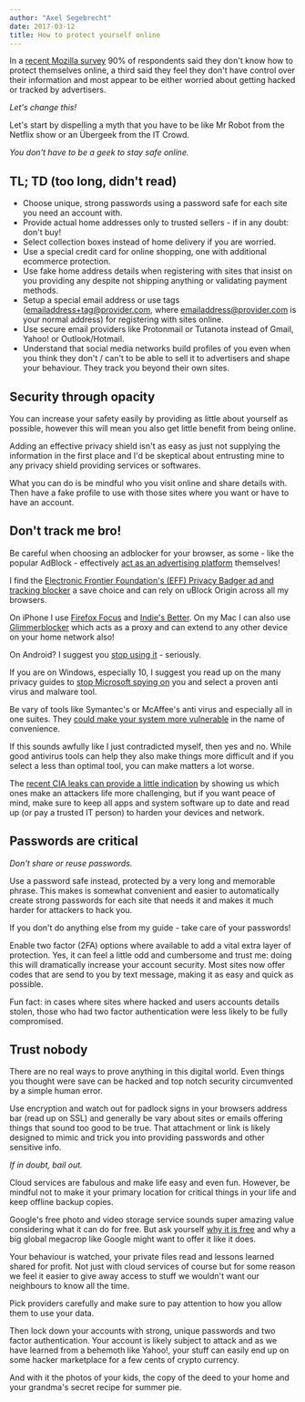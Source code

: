 ```yaml
---
author: "Axel Segebrecht"
date: 2017-03-12
title: How to protect yourself online
---
```


In a [recent Mozilla survey](https://medium.com/@mozilla/hackers-trackers-and-snoops-our-privacy-survey-results-1bfa0a728bd5?source=linkShare-10ae61c2def1-1489320786) 90% of respondents said they don't know how to protect themselves online, a third said they feel they don't have control over their information and most appear to be either worried about getting hacked or tracked by advertisers.

_Let's change this!_

Let's start by dispelling a myth that you have to be like Mr Robot from the Netflix show or an Übergeek from the IT Crowd.

_You don't have to be a geek to stay safe online._

## TL; TD (too long, didn't read)
- Choose unique, strong passwords using a password safe for each site you need an account with.
- Provide actual home addresses only to trusted sellers - if in any doubt: don't buy!
- Select collection boxes instead of home delivery if you are worried.
- Use a special credit card for online shopping, one with additional ecommerce protection.
- Use fake home address details when registering with sites that insist on you providing any despite not shipping anything or validating payment methods.
- Setup a special email address or use tags (emailaddress+tag@provider.com, where emailaddress@provider.com is your normal address) for registering with sites online.
- Use secure email providers like Protonmail or Tutanota instead of Gmail, Yahoo! or Outlook/Hotmail.
- Understand that social media networks build profiles of you even when you think they don't / can't to be able to sell it to advertisers and shape your behaviour. They track you beyond their own sites.

## Security through opacity
You can increase your safety easily by providing as little about yourself as possible, however this will mean you also get little benefit from being online.

Adding an effective privacy shield isn't as easy as just not supplying the information in the first place and I'd be skeptical about entrusting mine to any privacy shield providing services or softwares.

What you can do is be mindful who you visit online and share details with. Then have a fake profile to use with those sites where you want or have to have an account.

## Don't track me bro!
Be careful when choosing an adblocker for your browser, as some - like the popular AdBlock - effectively [act as an advertising platform](http://www.independent.co.uk/voices/comment/heres-why-you-should-delete-adblock-right-now-10264083.html) themselves!

I find the [Electronic Frontier Foundation's (EFF) Privacy Badger ad and tracking blocker](https://www.eff.org/privacybadger) a save choice and can rely on uBlock Origin across all my browsers.

On iPhone I use [Firefox Focus](https://blog.mozilla.org/blog/2016/11/17/introducing-firefox-focus-a-free-fast-and-easy-to-use-private-browser-for-ios/) and [Indie's Better](https://better.fyi). On my Mac I can also use [Glimmerblocker](https://glimmerblocker.org) which acts as a proxy and can extend to any other device on your home network also!

On Android? I suggest you [stop using it](https://cpbotha.net/2016/11/27/android-security-in-2016-is-a-mess/) - seriously.

If you are on Windows, especially 10, I suggest you read up on the many privacy guides to [stop Microsoft spying on](https://www.extremetech.com/computing/233499-how-to-lock-down-windows-10-anniversary-update-to-protect-your-privacy) you and select a proven anti virus and malware tool.

Be vary of tools like Symantec's or McAffee's anti virus and especially all in one suites. They [could make your system more vulnerable](https://www.sciencedaily.com/releases/2016/05/160504161650.htm) in the name of convenience.

If this sounds awfully like I just contradicted myself, then yes and no. While good antivirus tools can help they also make things more difficult and if you select a less than optimal tool, you can make matters a lot worse.

The [recent CIA leaks can provide a little indication](https://www.theregister.co.uk/2017/03/08/cia_exploit_list_in_full/) by showing us which ones make an attackers life more challenging, but if you want peace of mind, make sure to keep all apps and system software up to date and read up (or pay a trusted IT person) to harden your devices and network.

## Passwords are critical
_Don't share or reuse passwords._

Use a password safe instead, protected by a very long and memorable phrase. This makes is somewhat convenient and easier to automatically create strong passwords for each site that needs it and makes it much harder for attackers to hack you.

If you don't do anything else from my guide - take care of your passwords!

Enable two factor (2FA) options where available to add a vital extra layer of protection. Yes, it can feel a little odd and cumbersome and trust me: doing this will dramatically increase your account security. Most sites now offer codes that are send to you by text message, making it as easy and quick as possible.

Fun fact: in cases where sites where hacked and users accounts details stolen, those who had two factor authentication were less likely to be fully compromised.

## Trust nobody
There are no real ways to prove anything in this digital world. Even things you thought were save can be hacked and top notch security circumvented by a simple human error.

Use encryption and watch out for padlock signs in your browsers address bar (read up on SSL) and generally be vary about sites or emails offering things that sound too good to be true. That attachment or link is likely designed to mimic and trick you into providing passwords and other sensitive info.

_If in doubt, bail out._

Cloud services are fabulous and make life easy and even fun. However, be mindful not to make it your primary location for critical things in your life and keep offline backup copies.

Google's free photo and video storage service sounds super amazing value considering what it can do for free. But ask yourself [why it is free](http://www.marketwatch.com/story/google-will-store-your-photos-for-free-but-is-there-a-privacy-cost-2015-06-03) and why a big global megacrop like Google might want to offer it like it does.

Your behaviour is watched, your private files read and lessons learned shared for profit. Not just with cloud services of course but for some reason we feel it easier to give away access to stuff we wouldn't want our neighbours to know all the time.

Pick providers carefully and make sure to pay attention to how you allow them to use your data.

Then lock down your accounts with strong, unique passwords and two factor authentication. Your account is likely subject to attack and as we have learned from a behemoth like Yahoo!, your stuff can easily end up on some hacker marketplace for a few cents of crypto currency.

And with it the photos of your kids, the copy of the deed to your home and your grandma's secret recipe for summer pie.
